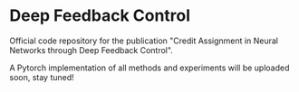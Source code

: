 # Deep Feedback Control
Official code repository for the publication "Credit Assignment in Neural Networks through Deep Feedback Control".

A Pytorch implementation of all methods and experiments will be uploaded soon, stay tuned!

